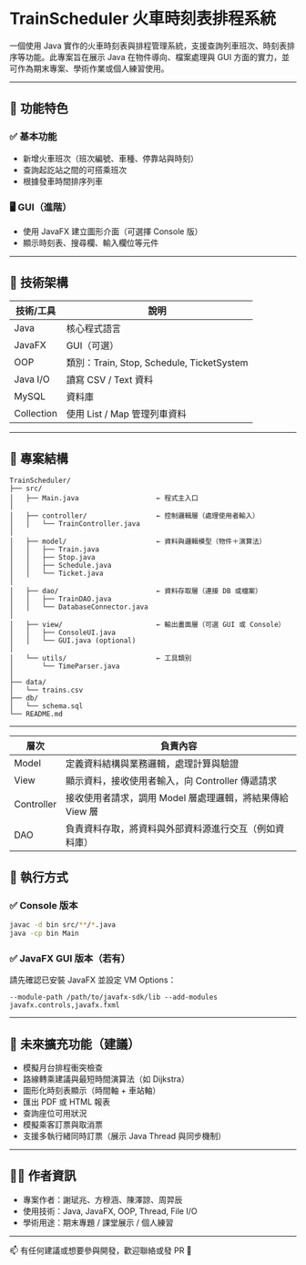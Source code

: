 # TrainScheduler 火車時刻表排程系統

一個使用 Java 實作的火車時刻表與排程管理系統，支援查詢列車班次、時刻表排序等功能。此專案旨在展示 Java 在物件導向、檔案處理與 GUI 方面的實力，並可作為期末專案、學術作業或個人練習使用。

---

## 🧩 功能特色

### ✅ 基本功能
- 新增火車班次（班次編號、車種、停靠站與時刻）
- 查詢起訖站之間的可搭乘班次
- 根據發車時間排序列車

### 🖥️ GUI（進階）
- 使用 JavaFX 建立圖形介面（可選擇 Console 版）
- 顯示時刻表、搜尋欄、輸入欄位等元件

---

## 🧱 技術架構

| 技術/工具 | 說明 |
|------------|----------------|
| Java | 核心程式語言 |
| JavaFX | GUI（可選） |
| OOP | 類別：Train, Stop, Schedule, TicketSystem |
| Java I/O | 讀寫 CSV / Text 資料 |
| MySQL | 資料庫 |
| Collection | 使用 List / Map 管理列車資料 |

---

## 📂 專案結構

```
TrainScheduler/
├── src/
│   ├── Main.java                   ← 程式主入口
│
│   ├── controller/                 ← 控制邏輯層（處理使用者輸入）
│   │   └── TrainController.java
│
│   ├── model/                      ← 資料與邏輯模型（物件＋演算法）
│   │   ├── Train.java
│   │   ├── Stop.java
│   │   ├── Schedule.java
│   │   └── Ticket.java
│
│   ├── dao/                        ← 資料存取層（連接 DB 或檔案）
│   │   ├── TrainDAO.java
│   │   └── DatabaseConnector.java
│
│   ├── view/                       ← 輸出畫面層（可選 GUI 或 Console）
│   │   ├── ConsoleUI.java
│   │   └── GUI.java (optional)
│
│   └── utils/                      ← 工具類別
│       └── TimeParser.java
│
├── data/
│   └── trains.csv
├── db/
│   └── schema.sql
└── README.md
```

---

|  層次   | 負責內容  |
|  ----  | ----  |
| Model  | 定義資料結構與業務邏輯，處理計算與驗證 |
| View  | 顯示資料，接收使用者輸入，向 Controller 傳遞請求 |
| Controller  | 接收使用者請求，調用 Model 層處理邏輯，將結果傳給 View 層 |
| DAO  | 負責資料存取，將資料與外部資料源進行交互（例如資料庫） |

## 🚀 執行方式

### ✅ Console 版本
```bash
javac -d bin src/**/*.java
java -cp bin Main
```

### ✅ JavaFX GUI 版本（若有）
請先確認已安裝 JavaFX 並設定 VM Options：
```
--module-path /path/to/javafx-sdk/lib --add-modules javafx.controls,javafx.fxml
```

---

## 📌 未來擴充功能（建議）

- 模擬月台排程衝突檢查
- 路線轉乘建議與最短時間演算法（如 Dijkstra）
- 圖形化時刻表顯示（時間軸 + 車站軸）
- 匯出 PDF 或 HTML 報表
- 查詢座位可用狀況
- 模擬乘客訂票與取消票
- 支援多執行緒同時訂票（展示 Java Thread 與同步機制）
---

## 👨‍💻 作者資訊

- 專案作者：謝珷兆、方穆涵、陳澤諒、周羿辰
- 使用技術：Java, JavaFX, OOP, Thread, File I/O
- 學術用途：期末專題 / 課堂展示 / 個人練習

---

📫 有任何建議或想要參與開發，歡迎聯絡或發 PR 🙌
